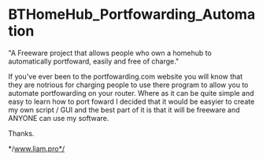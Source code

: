BTHomeHub_Portfowarding_Automation
==================================

"A Freeware project that allows people who own a homehub to automatically portfoward, easily and free of charge."

If you've ever been to the portfowarding.com website you will know that they are notrious for charging people to use
there program to allow you to automate portfowarding on your router. Where as it can be quite simple and easy to learn
how to port foward I decided that it would be easyier to create my own script / GUI and the best part of it is that
it will be freeware and ANYONE can use my software.

Thanks.

*/www.liam.pro*/
